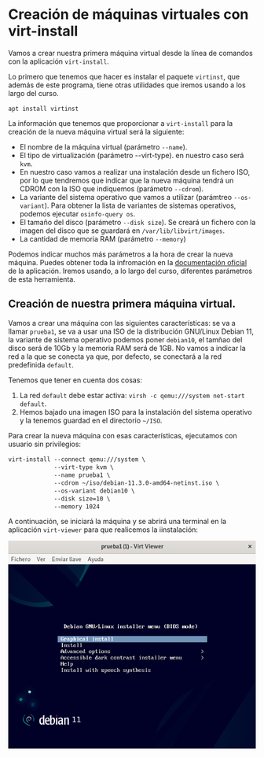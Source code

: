 # Creación de máquinas virtuales con virt-install

Vamos a crear nuestra primera máquina virtual desde la línea de comandos con la aplicación `virt-install`.

Lo primero que tenemos que hacer es instalar el paquete `virtinst`, que además de este programa, tiene otras utilidades que iremos usando a los largo del curso.

```
apt install virtinst
```

La información que tenemos que proporcionar a `virt-install` para la creación de la nueva máquina virtual será la siguiente:

* El nombre de la máquina virtual (parámetro `--name`).
* El tipo de virtualización (parámetro --virt-type). en nuestro caso será `kvm`.
* En nuestro caso vamos a realizar una instalación desde un fichero ISO, por lo que tendremos que indicar que la nueva máquina tendrá un CDROM con la ISO que indiquemos (parámetro `--cdrom`).
* La variante del sistema operativo que vamos a utilizar (parámtreo `--os-variant`). Para obtener la lista de variantes de sistemas operativos, podemos ejecutar `osinfo-query os`. 
* El tamaño del disco (parámetro `--disk size`). Se creará un fichero con la imagen del disco que se guardará en `/var/lib/libvirt/images`.
* La cantidad de memoria RAM (parámetro `--memory`)

Podemos indicar muchos más parámetros a la hora de crear la nueva máquina. Puedes obtener toda la infromación en la [documentación oficial](https://linux.die.net/man/1/virt-install) de la aplicación. Iremos usando, a lo largo del curso, diferentes parámetros de esta herramienta.

## Creación de nuestra primera máquina virtual.

Vamos a crear una máquina con las siguientes características: se va a llamar `prueba1`, se va a usar una ISO de la distribución GNU/Linux Debian 11, la variante de sistema operativo podemos poner `debian10`, el tamñao del disco será de 10Gb y la memoria RAM será de 1GB. No vamos a indicar la red a la que se conecta ya que, por defecto, se conectará a la red predefinida `default`.

Tenemos que tener en cuenta dos cosas:

1. La red `default` debe estar activa: `virsh -c qemu:///system net-start default`.
2. Hemos bajado una imagen ISO para la instalación del sistema operativo y la tenemos guardad en el directorio `~/ISO`.

Para crear la nueva máquina con esas características, ejecutamos con usuario sin privilegios:

```
virt-install --connect qemu:///system \
			 --virt-type kvm \
			 --name prueba1 \
			 --cdrom ~/iso/debian-11.3.0-amd64-netinst.iso \
			 --os-variant debian10 \
			 --disk size=10 \
			 --memory 1024
```			 
		
A continuación, se iniciará la máquina y se abrirá una terminal en la aplicación `virt-viewer` para que realicemos la iinstalación:

![virt-install](img/virt-install1.png)


